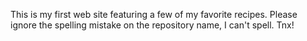 This is my first web site featuring a few of my favorite recipes. Please ignore the spelling mistake on the repository name, I can't spell. Tnx!
